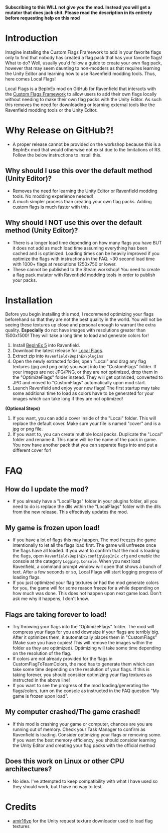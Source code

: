 **Subscribing to this WILL not give you the mod. Instead you will get a mutator that does jack shit. Please read the description in its entirety before requesting help on this mod**

# Introduction
Imagine installing the Custom Flags Framework to add in your favorite flags only to find that nobody has created a flag pack that has your favorite flags! What to do? Well, usually you'd follow a guide to create your own flag pack, however that may seem daunting to non-modders as that requires learning the Unity Editor and learning how to use Ravenfield modding tools. Thus, here comes Local Flags!

Local Flags is a BepInEx mod on GitHub for Ravenfield that interacts with the [Custom Flags Framework](https://steamcommunity.com/sharedfiles/filedetails/?id=3385310995) to allow users to add their own flags locally without needing to make their own flag packs with the Unity Editor. As such this removes the need for downloading or learning external tools like the Ravenfield modding tools or the Unity Editor.

# Why Release on GitHub?!
- A proper release cannot be provided on the workshop because this is a BepInEx mod that would otherwise not exist due to the limitations of RS. Follow the below instructions to install this.

## Why should I use this over the default method (Unity Editor)?
- Removes the need for learning the Unity Editor or Ravenfield modding tools. No modding experience needed!
- A much simpler process than creating your own flag packs. Adding custom flags is much faster with this.

## Why should I NOT use this over the default method (Unity Editor)?
- There is a longer load time depending on how many flags you have BUT it does not add as much load time assuming everything has been cached and is optimized. Loading times can be heavily improved if you optimize the flags with instructions in the FAQ. ~30 second load time with 1000+ flags at resolutions 1250x750 or lower.
- These cannot be published to the Steam workshop! You need to create a flag pack mutator with Ravenfield modding tools in order to publish your packs.

# Installation

Before you begin installing this mod, I recommend optimizing your flags beforehand so that they are not the best quality in the world. You will not be seeing these textures up close and personal enough to warrant the extra quality. **Especially** do not have images with resolutions greater than 1500x1500! They will take a long time to load and generate colors for!

1. Install [BepInEx 5](https://github.com/BepInEx/BepInEx) into Ravenfield.
2. Download the latest release for [Local Flags](https://github.com/MianReplicate/Local-Flags/releases).
3. Extract zip into ```Ravenfield\BepInEx\plugins```
4. Open the newly extracted folder, open "Local" and drag any flag textures (jpg and png only) you want into the "CustomFlags" folder. If your images are not JPG/PNG, or they are not optimized, drop them in the "OptimizeFlags" folder instead. They will get optimized, converted to JPG and moved to "CustomFlags" automatically upon mod start.
5. Launch Ravenfield and enjoy your new flags! The first startup may take some additional time to load as colors have to be generated for your images which can take long if they are not optimized!

**(Optional Steps)**

1. If you want, you can add a cover inside of the "Local" folder. This will replace the default cover. Make sure your file is named "cover" and is a jpg or png file.
2. If you want to, you can create multiple local packs. Duplicate the "Local" folder and rename it. This name will be the name of the pack in game. You now have another pack that you can separate flags into and put a different cover for!

# FAQ

## How do I update the mod?
- If you already have a "LocalFlags" folder in your plugins folder, all you need to do is replace the dlls within the "LocalFlags" folder with the dlls from the new release. This effectively updates the mod.

## My game is frozen upon load!
- If you have a lot of flags this may happen. The mod freezes the game intentionally to let all the flags load first. The game will unfreeze once the flags have all loaded. If you want to confirm that the mod is loading the flags, open ```Ravenfield\BepInEx\config\BepInEx.cfg``` and enable the console at the category ```Logging.Console```. When you next load Ravenfield, a command prompt window will open that shows a bunch of text. After a few seconds or so, Local Flags will start logging progress of loading flags.
- If you just optimized your flag textures or had the mod generate colors for you, the game will for some reason freeze for a while depending on how much was done. This does not happen upon next game load. Don't ask me why it happens, I don't know.

## Flags are taking forever to load!
- Try throwing your flags into the "OptimizeFlags" folder. The mod will compress your flags for you and downsize if your flags are terribly big. After it optimizes them, it automatically places them in "CustomFlags" (Make sure you have copies! This will remove the images within the folder as they are optimized). Optimizing will take some time depending on the resolution of the flag.
- If colors are not already provided for the flags in CustomFlagToTeamColors, the mod has to generate them which can take some time depending on the resolution of your flags. If this is taking forever, you should consider optimizing your flag textures as instructed in the above line!
- If you want to see the progress of the mod loading/generating the flags/colors, turn on the console as instructed in the FAQ question "My game is frozen upon load".

## My computer crashed/The game crashed!
- If this mod is crashing your game or computer, chances are you are running out of memory. Check your Task Manager to confirm as Ravenfield is loading. Consider optimizing your flags or removing some. If you want the best memory efficiency, you should consider learning the Unity Editor and creating your flag packs with the official method

## Does this work on Linux or other CPU architectures?
- No idea. I've attempted to keep compatibility with what I have used so they should work, but I have no way to test.

# Credits
- [amir16yp](https://github.com/amir16yp) for the Unity request texture downloader used to load flag textures
